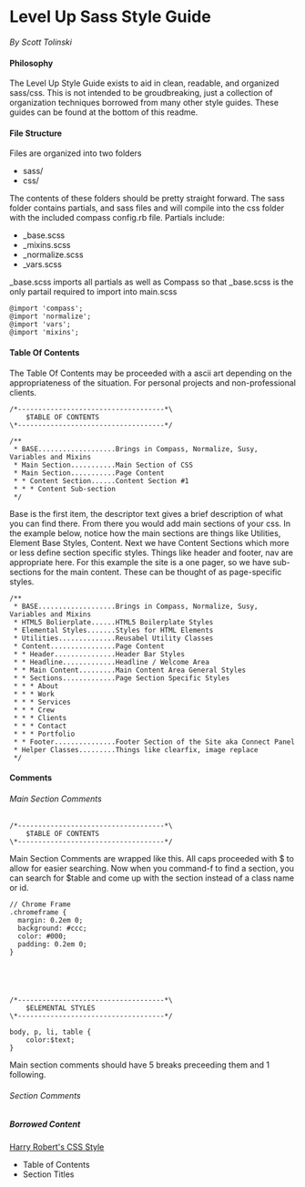 # Level Up Sass Style Guide
*By Scott Tolinski*

#### Philosophy
The Level Up Style Guide exists to aid in clean, readable, and organized sass/css. This is not intended to be groudbreaking, just a collection of organization techniques borrowed from many other style guides. These guides can be found at the bottom of this readme.

#### File Structure
Files are organized into two folders

- sass/
- css/

The contents of these folders should be pretty straight forward. The sass folder contains partials, and sass files and will compile into the css folder with the included compass config.rb file. Partials include:

- _base.scss
- _mixins.scss
- _normalize.scss
- _vars.scss

_base.scss imports all partials as well as Compass so that _base.scss is the only partail required to import into main.scss

	@import 'compass';
	@import 'normalize';
	@import 'vars';
	@import 'mixins';

#### Table Of Contents
The Table Of Contents may be proceeded with a ascii art depending on the appropriateness of the situation. For personal projects and non-professional clients.

    /*------------------------------------*\
        $TABLE OF CONTENTS
    \*------------------------------------*/
    
    /**
     * BASE...................Brings in Compass, Normalize, Susy, Variables and Mixins
     * Main Section...........Main Section of CSS
     * Main Section...........Page Content
     * * Content Section......Content Section #1
     * * * Content Sub-section
     */
Base is the first item, the descriptor text gives a brief description of what you can find there. From there you would add main sections of your css. In the example below, notice how the main sections are things like Utilities, Element Base Styles, Content. Next we have Content Sections which more or less define section specific styles. Things like header and footer, nav are appropriate here. For this example the site is a one pager, so we have sub-sections for the main content. These can be thought of as page-specific styles.

    /**
     * BASE...................Brings in Compass, Normalize, Susy, Variables and Mixins
     * HTML5 Bolierplate......HTML5 Boilerplate Styles
     * Elemental Styles.......Styles for HTML Elements
     * Utilities..............Reusabel Utility Classes
     * Content................Page Content
     * * Header...............Header Bar Styles
     * * Headline.............Headline / Welcome Area
     * * Main Content.........Main Content Area General Styles
     * * Sections.............Page Section Specific Styles
     * * * About
     * * * Work
     * * * Services
     * * * Crew
     * * * Clients
     * * * Contact
     * * * Portfolio
     * * Footer...............Footer Section of the Site aka Connect Panel
     * Helper Classes.........Things like clearfix, image replace
     */
   
#### Comments
###### Main Section Comments
    /*------------------------------------*\
        $TABLE OF CONTENTS
    \*------------------------------------*/
   Main Section Comments are wrapped like this. All caps proceeded with $ to allow for easier searching. Now when you command-f to find a section, you can search for $table and come up with the section instead of a class name or id.
   
    // Chrome Frame
    .chromeframe {
      margin: 0.2em 0;
      background: #ccc;
      color: #000;
      padding: 0.2em 0;
    }





    /*------------------------------------*\
        $ELEMENTAL STYLES
    \*------------------------------------*/

    body, p, li, table {
    	color:$text;
    }
 Main section comments should have 5 breaks preceeding them and 1 following.   
 
    
   
######    Section Comments




##### Borrowed Content
[Harry Robert's CSS Style](http://csswizardry.com/2012/04/my-html-css-coding-style/)

* Table of Contents
* Section Titles 